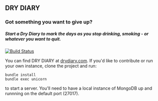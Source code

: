 ## DRY DIARY
### Got something you want to give up?
##### Start a Dry Diary to mark the days as you stop drinking, smoking - or whatever you want to quit.

[![Build Status](https://travis-ci.org/rsslldnphy/drydiary.com.png?branch=master)](https://travis-ci.org/rsslldnphy/drydiary.com)

You can find DRY DIARY at [drydiary.com](http://drydiary.com). If you'd like to contribute or run your own instance, clone the project and run:

    bundle install
    bundle exec unicorn
    
to start a server. You'll need to have a local instance of MongoDB up and runnning on the default port (27017).